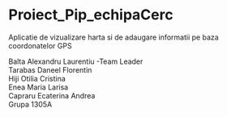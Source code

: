 

# Proiect_Pip_echipaCerc

<h>Aplicatie de vizualizare harta si de adaugare informatii pe baza coordonatelor GPS</h><br>

Balta Alexandru Laurentiu -Team Leader<br>
Tarabas Daneel Florentin<br>
Hiji Otilia Cristina<br>
Enea Maria Larisa<br>
Capraru Ecaterina Andrea <br>
Grupa 1305A

